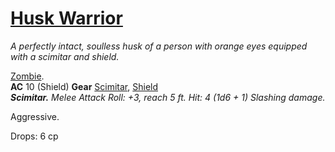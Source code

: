 # [Husk Warrior](https://hollowknight.wiki/w/Husk_Warrior)

*A perfectly intact, soulless husk of a person with orange eyes equipped with a scimitar and shield.*

[Zombie](https://5e.tools/bestiary.html#zombie_xmm).  
**AC** 10 (Shield)
**Gear** [Scimitar](https://5e.tools/items.html#scimitar_xphb), [Shield](https://5e.tools/items.html#shield_xphb)  
***Scimitar.** Melee Attack Roll: +3, reach 5 ft. Hit: 4 (1d6 + 1) Slashing damage.*  

Aggressive.

Drops: 6 cp
